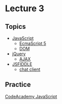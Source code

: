 Lecture 3
=========

Topics
------

- [JavaScript](http://en.wikipedia.org/wiki/Javascript)
  - [EcmaScript 5](http://en.wikipedia.org/wiki/ECMAScript#ECMAScript.2C_5th_Edition)
  - [DOM](http://en.wikipedia.org/wiki/Document_Object_Model)
- [jQuery](http://en.wikipedia.org/wiki/Jquery)
  - [AJAX](http://en.wikipedia.org/wiki/AJAX)
- [JSFIDDLE](http://jsfiddle.net)
  - [chat client](http://jsfiddle.net/JAMEy/5/)

Practice
--------

[CodeAcademy JavaScript](http://www.codecademy.com/tracks/javascript)
